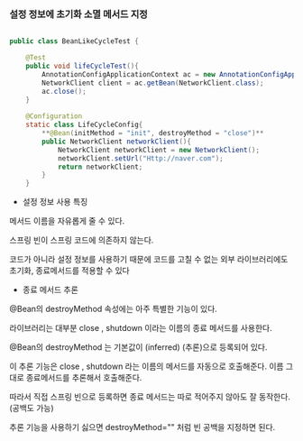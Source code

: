 ### 설정 정보에 초기화 소멸 메서드 지정

```java

public class BeanLikeCycleTest {

    @Test
    public void lifeCycleTest(){
        AnnotationConfigApplicationContext ac = new AnnotationConfigApplicationContext(LifeCycleConfig.class);
        NetworkClient client = ac.getBean(NetworkClient.class);
        ac.close();
    }
    
    @Configuration
    static class LifeCycleConfig{
        **@Bean(initMethod = "init", destroyMethod = "close")**
        public NetworkClient networkClient(){
            NetworkClient networkClient = new NetworkClient();
            networkClient.setUrl("Http://naver.com");
            return networkClient;
        }
    }


```

- 설정 정보 사용 특징

메서드 이름을 자유롭게 줄 수 있다.

스프링 빈이 스프링 코드에 의존하지 않는다.

코드가 아니라 설정 정보를 사용하기 때문에 코드를 고칠 수 없는 외부 라이브러리에도 초기화, 종료메서드를 적용할 수 있다

- 종료 메서드 추론

@Bean의 destroyMethod 속성에는 아주 특별한 기능이 있다.

라이브러리는 대부분 close , shutdown 이라는 이름의 종료 메서드를 사용한다. 

@Bean의 destroyMethod 는 기본값이 (inferred) (추론)으로 등록되어 있다.

이 추론 기능은 close , shutdown 라는 이름의 메서드를 자동으로 호출해준다. 이름 그대로 종료메서드를 추론해서 호출해준다.

따라서 직접 스프링 빈으로 등록하면 종료 메서드는 따로 적어주지 않아도 잘 동작한다.(공백도 가능)

추론 기능을 사용하기 싫으면 destroyMethod="" 처럼 빈 공백을 지정하면 된다.
